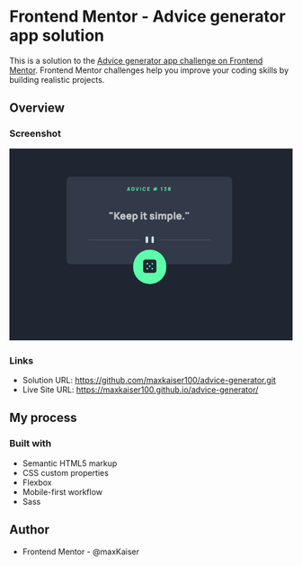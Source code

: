 # Frontend Mentor - Advice generator app solution

This is a solution to the [Advice generator app challenge on Frontend Mentor](https://www.frontendmentor.io/challenges/advice-generator-app-QdUG-13db). Frontend Mentor challenges help you improve your coding skills by building realistic projects.


## Overview



### Screenshot

![](images/screenshot.png)



### Links

- Solution URL: https://github.com/maxkaiser100/advice-generator.git
- Live Site URL: https://maxkaiser100.github.io/advice-generator/

## My process

### Built with

- Semantic HTML5 markup
- CSS custom properties
- Flexbox
- Mobile-first workflow
- Sass


## Author


- Frontend Mentor - @maxKaiser

